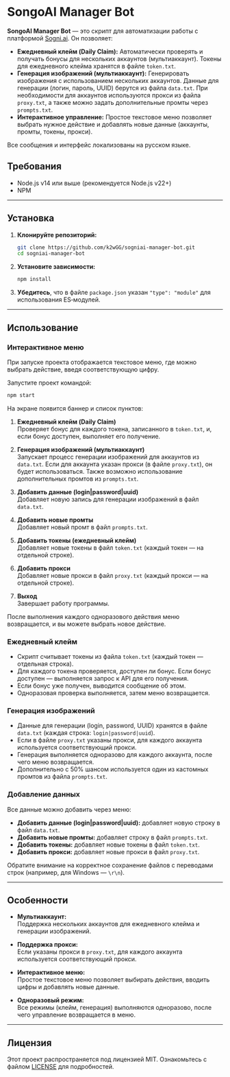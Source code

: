 # SongoAI Manager Bot

**SongoAI Manager Bot** — это скрипт для автоматизации работы с платформой [Sogni.ai](https://app.sogni.ai/). Он позволяет:

- **Ежедневный клейм (Daily Claim):** Автоматически проверять и получать бонусы для нескольких аккаунтов (мультиаккаунт). Токены для ежедневного клейма хранятся в файле `token.txt`.
- **Генерация изображений (мультиаккаунт):** Генерировать изображения с использованием нескольких аккаунтов. Данные для генерации (логин, пароль, UUID) берутся из файла `data.txt`. При необходимости для аккаунтов используются прокси из файла `proxy.txt`, а также можно задать дополнительные промты через `prompts.txt`.
- **Интерактивное управление:** Простое текстовое меню позволяет выбрать нужное действие и добавлять новые данные (аккаунты, промты, токены, прокси).

Все сообщения и интерфейс локализованы на русском языке.


## Требования

- Node.js v14 или выше (рекомендуется Node.js v22+)
- NPM

---

## Установка

1. **Клонируйте репозиторий:**

   ```bash
   git clone https://github.com/k2wGG/sogniai-manager-bot.git
   cd sogniai-manager-bot
   ```

2. **Установите зависимости:**

   ```bash
   npm install
   ```

3. **Убедитесь**, что в файле `package.json` указан `"type": "module"` для использования ES‑модулей.

---

## Использование

### Интерактивное меню

При запуске проекта отображается текстовое меню, где можно выбрать действие, введя соответствующую цифру.

Запустите проект командой:

```bash
npm start
```

На экране появится баннер и список пунктов:

1. **Ежедневный клейм (Daily Claim)**  
   Проверяет бонус для каждого токена, записанного в `token.txt`, и, если бонус доступен, выполняет его получение.

2. **Генерация изображений (мультиаккаунт)**  
   Запускает процесс генерации изображений для аккаунтов из `data.txt`. Если для аккаунта указан прокси (в файле `proxy.txt`), он будет использоваться. Также возможно использование дополнительных промтов из `prompts.txt`.

3. **Добавить данные (login|password|uuid)**  
   Добавляет новую запись для генерации изображений в файл `data.txt`.

4. **Добавить новые промты**  
   Добавляет новый промт в файл `prompts.txt`.

5. **Добавить токены (ежедневный клейм)**  
   Добавляет новые токены в файл `token.txt` (каждый токен — на отдельной строке).

6. **Добавить прокси**  
   Добавляет новые прокси в файл `proxy.txt` (каждый прокси — на отдельной строке).

0. **Выход**  
   Завершает работу программы.

После выполнения каждого одноразового действия меню возвращается, и вы можете выбрать новое действие.

### Ежедневный клейм

- Скрипт считывает токены из файла `token.txt` (каждый токен — отдельная строка).
- Для каждого токена проверяется, доступен ли бонус. Если бонус доступен — выполняется запрос к API для его получения.
- Если бонус уже получен, выводится сообщение об этом.
- Одноразовая проверка выполняется, затем меню возвращается.

### Генерация изображений

- Данные для генерации (login, password, UUID) хранятся в файле `data.txt` (каждая строка: `login|password|uuid`).
- Если в файле `proxy.txt` указаны прокси, для каждого аккаунта используется соответствующий прокси.
- Генерация выполняется одноразово для каждого аккаунта, после чего меню возвращается.
- Дополнительно с 50% шансом используется один из кастомных промтов из файла `prompts.txt`.

### Добавление данных

Все данные можно добавить через меню:

- **Добавить данные (login|password|uuid):** добавляет новую строку в файл `data.txt`.
- **Добавить новые промты:** добавляет строку в файл `prompts.txt`.
- **Добавить токены:** добавляет новые токены в файл `token.txt`.
- **Добавить прокси:** добавляет новые прокси в файл `proxy.txt`.

Обратите внимание на корректное сохранение файлов с переводами строк (например, для Windows — `\r\n`).

---

## Особенности

- **Мультиаккаунт:**  
  Поддержка нескольких аккаунтов для ежедневного клейма и генерации изображений.

- **Поддержка прокси:**  
  Если указаны прокси в `proxy.txt`, для каждого аккаунта используется соответствующий прокси.

- **Интерактивное меню:**  
  Простое текстовое меню позволяет выбирать действия, вводить цифры и добавлять новые данные.

- **Одноразовый режим:**  
  Все режимы (клейм, генерация) выполняются одноразово, после чего управление возвращается в меню.

---

## Лицензия

Этот проект распространяется под лицензией MIT. Ознакомьтесь с файлом [LICENSE](LICENSE) для подробностей.
